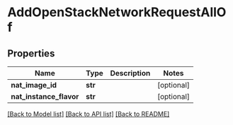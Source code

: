 # AddOpenStackNetworkRequestAllOf

## Properties
Name | Type | Description | Notes
------------ | ------------- | ------------- | -------------
**nat_image_id** | **str** |  | [optional] 
**nat_instance_flavor** | **str** |  | [optional] 

[[Back to Model list]](../README.md#documentation-for-models) [[Back to API list]](../README.md#documentation-for-api-endpoints) [[Back to README]](../README.md)


